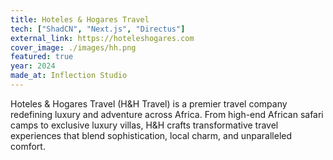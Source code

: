 ```yaml
---
title: Hoteles & Hogares Travel
tech: ["ShadCN", "Next.js", "Directus"]
external_link: https://hoteleshogares.com
cover_image: ./images/hh.png
featured: true
year: 2024
made_at: Inflection Studio
---
```


Hoteles & Hogares Travel (H&H Travel) is a premier travel company redefining luxury and adventure across Africa. From high-end African safari camps to exclusive luxury villas, H&H crafts transformative travel experiences that blend sophistication, local charm, and unparalleled comfort.
